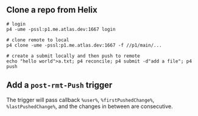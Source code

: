 ## Clone a repo from Helix
```
# login
p4 -ume -pssl:p1.me.atlas.dev:1667 login

# clone remote to local
p4 clone -ume -pssl:p1.me.atlas.dev:1667 -f //p1/main/...

# create a submit locally and then push to remote
echo "hello world">a.txt; p4 reconcile; p4 submit -d"add a file"; p4 push
```

## Add a `post-rmt-Push` trigger
The trigger will pass callback `%user%`, `%firstPushedChange%`, `%lastPushedChange%`, and the changes in between are consecutive.
